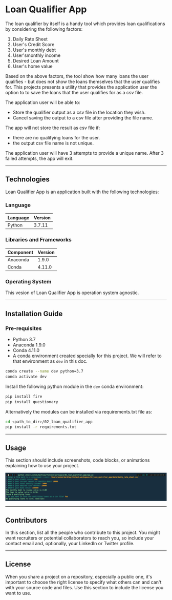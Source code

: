 # Loan Qualifier App

The loan qualifier by itself is a handy tool which provides loan qualifications by considering the following factors:

1. Daily Rate Sheet
2. User's Credit Score
3. User's monthly debt
4. User'smonthly income
5. Desired Loan Amount
6. User's home value

Based on the above factors, the tool show how many loans the user qualifies - but does not show the loans themselves
that the user qualifies for. This projects presents a utility that provides the application user the option to to save 
the loans that the user qualifies for as a csv file.

The application user will be able to:
- Store the qualifier output as a csv file in the location they wish.
- Cancel saving the output to a csv file after providing the file name.

The app will not store the result as csv file if:
- there are no qualifying loans for the user.
- the output csv file name is not unique. 

The application user will have 3 attempts to provide a unique name. After 3 failed attempts, the app will exit.

---

## Technologies

Loan Qualifier App is an application built with the following technologies:

### Language

| Language      | Version       |
| ------------- |---------------|
| Python        | 3.7.11        |
### Libraries and Frameworks

| Component      | Version       |
| ------------- |---------------|
| Anaconda        | 1.9.0        |
| Conda        | 4.11.0       |

### Operating System

This vesion of Loan Qualifier App is operation system agnostic.

---

## Installation Guide

### Pre-requisites

- Python 3.7
- Anaconda 1.9.0
- Conda 4.11.0
- A conda environment created specially for this project.  We will refer to that environment as `dev` in this doc.

```bash
conda create --name dev python=3.7
conda activate dev
```

Install the following python module in the `dev` conda environment:

```bash
pip install fire
pip install questionary
```

Alternatively the modules can be installed via requirements.txt file as:

```bash
cd <path_to_dir>/02_loan_qualifier_app
pip install -r requirements.txt
```

---

## Usage

This section should include screenshots, code blocks, or animations explaining how to use your project.

![No Qualifying Loans](/images/no_qualifying_loans.png?raw=true "Files not saves when there are no qualifying loans.")

---

## Contributors

In this section, list all the people who contribute to this project. You might want recruiters or potential collaborators to reach you, so include your contact email and, optionally, your LinkedIn or Twitter profile.

---

## License

When you share a project on a repository, especially a public one, it's important to choose the right license to specify what others can and can't with your source code and files. Use this section to include the license you want to use.
